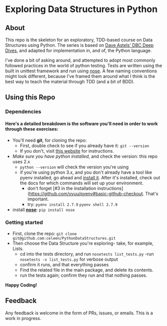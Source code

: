 # Exploring Data Structures in Python

## About

This repo is the skeleton for an exploratory, TDD-based course on Data Structures using Python. The series is based on [Dave Astels' DBC Deep Dives](https://github.com/dastels/dbc-deep-dives), and adapted for implementation in, and of, the Python language. 

I've done a bit of asking around, and attempted to adopt most commonly followed practices in the world of python testing. Tests are written using the built in unittest framework and run using [nose](https://nose.readthedocs.org/en/latest/). A few naming conventions might look different, because I've framed them around what I think is the best way to teach the material through TDD (and a bit of BDD).

## Using this Repo

### Dependencies

#### Here's a detailed breakdown is the software you'll need in order to work through these exercises:

- You'll need **git**, for cloning the repo:
	- First, double check to see if you already have it:
	```git --version```
	- If you don't, visit [this website](http://git-scm.com/book/en/v2/Getting-Started-Installing-Git) for instructions.
- *Make sure you have python installed*, and check the version: this repo uses 2.x
	- ```python --version``` will check the version you're using
	- if you're using python 3.x, and you don't already have a tool like pyenv installed, go ahead and [install it](https://github.com/yyuu/pyenv). After it's installed, check out the docs for which commands will set up your environment.
		- don't forget [#3 in the installation instructions](https://github.com/yyuu/pyenv#basic-github-checkout. That's important.
		- try:
		```pyenv install 2.7.9```
		```pyenv shell 2.7.9```
- install [**nose**](https://nose.readthedocs.org/en/latest/):
	```pip install nose```

### Getting started

- First, clone the repo:
	```git clone git@github.com:celeen/PythonDataStructures.git```
- Then choose the Data Structure you're exploring- take, for example, Lists.
	- cd into the tests directory, and run ```nosetests list_tests.py```
		-run ```nosetests -v list_tests.py``` for verbose output
	- confirm it runs, and that everything passes
	- Find the related file in the main package, and delete its contents.
	- run the tests again; confirm they run and that nothing passes.

**Happy Coding!**

## Feedback

Any feedback is welcome in the form of PRs, issues, or emails. This is a work in progress.	
